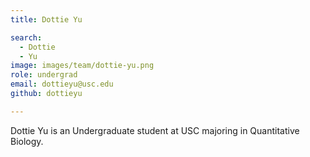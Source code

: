 ```yaml
---
title: Dottie Yu

search:
  - Dottie
  - Yu
image: images/team/dottie-yu.png
role: undergrad
email: dottieyu@usc.edu
github: dottieyu

---
```


Dottie Yu is an Undergraduate student at USC majoring in Quantitative Biology.
